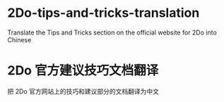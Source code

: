 # 2Do-tips-and-tricks-translation
Translate the Tips and Tricks section on the official website for 2Do into Chinese 

# 2Do 官方建议技巧文档翻译 
把 2Do 官方网站上的技巧和建议部分的文档翻译为中文
